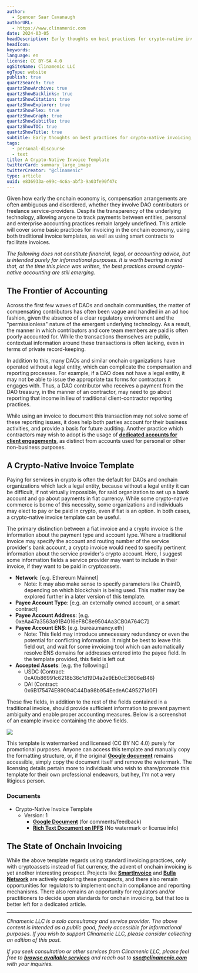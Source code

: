 ```yaml
---
author:
  - Spencer Saar Cavanaugh
authorURL:
  - https://www.clinamenic.com
date: 2024-03-05
headDescription: Early thoughts on best practices for crypto-native invoicing, and an invoice template.
headIcon:
keywords:
language: en
license: CC BY-SA 4.0
ogSiteName: Clinamenic LLC
ogType: website
publish: true
quartzSearch: true
quartzShowArchive: true
quartzShowBacklinks: true
quartzShowCitation: true
quartzShowExplorer: true
quartzShowFlex: true
quartzShowGraph: true
quartzShowSubtitle: true
quartzShowTOC: true
quartzShowTitle: true
subtitle: Early thoughts on best practices for crypto-native invoicing, and an invoice template.
tags:
  - personal-discourse
  - text
title: A Crypto-Native Invoice Template
twitterCard: summary_large_image
twitterCreator: "@clinamenic"
type: article
uuid: e836933a-e99c-4c6a-abf3-9a03fe90f47c
---
```


Given how early the onchain economy is, compensation arrangements are often ambiguous and disordered, whether they involve DAO contributors or freelance service-providers. Despite the transparency of the underlying technology, allowing anyone to track payments between entities, personal and enterprise accounting practices remain largely undefined. This article will cover some basic practices for invoicing in the onchain economy, using both traditional invoice templates, as well as using smart contracts to facilitate invoices.

_The following does not constitute financial, legal, or accounting advice, but is intended purely for informational purposes. It is worth bearing in mind that, at the time this piece was written, the best practices around crypto-native accounting are still emerging._

## The Frontier of Accounting

Across the first few waves of DAOs and onchain communities, the matter of compensating contributors has often been vague and handled in an ad hoc fashion, given the absence of a clear regulatory environment and the "permissionless" nature of the emergent underlying technology. As a result, the manner in which contributors and core team members are paid is often poorly accounted for. While the transactions themselves are public, contextual information around these transactions is often lacking, even in terms of private record-keeping.

In addition to this, many DAOs and similar onchain organizations have operated without a legal entity, which can complicate the compensation and reporting processes. For example, if a DAO does not have a legal entity, it may not be able to issue the appropriate tax forms for contractors it engages with. Thus, a DAO contributor who receives a payment from the DAO treasury, in the manner of an contractor, may need to go about reporting that income in lieu of traditional client-contractor reporting practices.

While using an invoice to document this transaction may not solve some of these reporting issues, it does help both parties account for their business activities, and provide a basis for future auditing. Another practice which contractors may wish to adopt is the usage of [**dedicated accounts for client engagements**](https://solosalon.clinamenic.com/1), as distinct from accounts used for personal or other non-business purposes.

## A Crypto-Native Invoice Template

Paying for services in crypto is often the default for DAOs and onchain organizations which lack a legal entity, because without a legal entity it can be difficult, if not virtually impossible, for said organization to set up a bank account and go about payments in fiat currency. While some crypto-native commerce is borne of this necessity, some organizations and individuals may elect to pay or be paid in crypto, even if fiat is an option. In both cases, a crypto-native invoice template can be useful.

The primary distinction between a fiat invoice and a crypto invoice is the information about the payment type and account type. Where a traditional invoice may specify the account and routing number of the service provider's bank account, a crypto invoice would need to specify pertinent information about the service provider's crypto account. Here, I suggest some information fields a service provider may want to include in their invoice, if they want to be paid in cryptoassets.

- **Network**: [e.g. Ethereum Mainnet]
  - Note: It may also make sense to specify parameters like ChainID, depending on which blockchain is being used. This matter may be explored further in a later version of this template.
- **Payee Account Type**: [e.g. an externally owned account, or a smart contract]
- **Payee Account Address**: [e.g. 0xeAa47a3563a91B4016eF8C8e9504Aa3CB0A764C7]
- **Payee Account ENS**: [e.g. bureaumancy.eth]
  - Note: This field may introduce unnecessary redundancy or even the potential for conflicting information. It might be best to leave this field out, and wait for some invoicing tool which can automatically resolve ENS domains for addresses entered into the payee field. In the template provided, this field is left out
- **Accepted Assets**: [e.g. the following:]
  - USDC (Contract: 0xA0b86991c6218b36c1d19D4a2e9Eb0cE3606eB48)
  - DAI (Contract: 0x6B175474E89094C44Da98b954EedeAC495271d0F)

These five fields, in addition to the rest of the fields contained in a traditional invoice, should provide sufficient information to prevent payment ambiguity and enable proper accounting measures. Below is a screenshot of an example invoice containing the above fields.

![](https://storage.googleapis.com/papyrus_images/a627a0e45c474a297ccd88fd3c01f138.png)

This template is watermarked and licensed (CC BY NC 4.0) purely for promotional purposes. Anyone can access this template and manually copy the formatting structure, or, if the original [**Google document**](https://docs.google.com/document/d/16d3HOZlcwqmbfLLv17J3I87nX7lFu0hUFHX__j8ACdQ/edit) remains accessible, simply copy the document itself and remove the watermark. The licensing details pertain more to individuals who wish to share/promote this template for their own professional endeavors, but hey, I'm not a very litigious person.

### Documents

- Crypto-Native Invoice Template
  - Version: 1
    - [**Google Document**](https://docs.google.com/document/d/16d3HOZlcwqmbfLLv17J3I87nX7lFu0hUFHX__j8ACdQ/edit) (for comments/feedback)
    - [**Rich Text Document on IPFS**](https://pinata.clinamenic.com/ipfs/Qme7MkJ2mdGhjMfEJdg6oAs5qXitCB2rDeBifdBUfSLF4k) (No watermark or license info)

## The State of Onchain Invoicing

While the above template regards using standard invoicing practices, only with cryptoassets instead of fiat currency, the advent of onchain invoicing is yet another interesting prospect. Projects like [**SmartInvoice**](https://smartinvoice.xyz/) and [**Bulla Network**](https://www.bulla.network/) are actively exploring these prospects, and there also remain opportunities for regulators to implement onchain compliance and reporting mechanisms. There also remains an opportunity for regulators and/or practitioners to decide upon standards for onchain invoicing, but that too is better left for a dedicated article.

---

_Clinamenic LLC is a solo consultancy and service provider. The above content is intended as a public good, freely accessible for informational purposes. If you wish to support Clinamenic LLC, please consider collecting an edition of this post._

_If you seek consultation or other services from Clinamenic LLC, please feel free to_ [**_browse available services_**](https://www.clinamenic.com/) _and reach out to_ [**_ssc@clinamenic.com_**](mailto:ssc@clinamenic.com) _with your inquiries._
